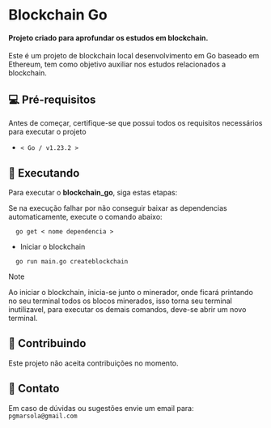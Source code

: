 # Blockchain Go

#### Projeto criado para aprofundar os estudos em blockchain.

Este é um projeto de blockchain local desenvolvimento em Go baseado em Ethereum, tem como objetivo auxiliar nos estudos relacionados a blockchain.

## 💻 Pré-requisitos

Antes de começar, certifique-se que possui todos os requisitos necessários para executar o projeto

- `< Go / v1.23.2 >`

## 🚀 Executando

Para executar o **blockchain_go**, siga estas etapas:

Se na execução falhar por não conseguir baixar as dependencias automaticamente, execute o comando abaixo:

```
  go get < nome dependencia >
```

- Iniciar o blockchain

```
  go run main.go createblockchain
```

> [!NOTE]
> Ao iniciar o blockchain, inicia-se junto o minerador, onde ficará printando no seu terminal todos os blocos minerados, isso torna seu terminal inutilizavel, para executar os demais comandos, deve-se abrir um novo terminal.

## 🤝 Contribuindo

Este projeto não aceita contribuições no momento.

## 📩 Contato

Em caso de dúvidas ou sugestões envie um email para: `pgmarsola@gmail.com`
